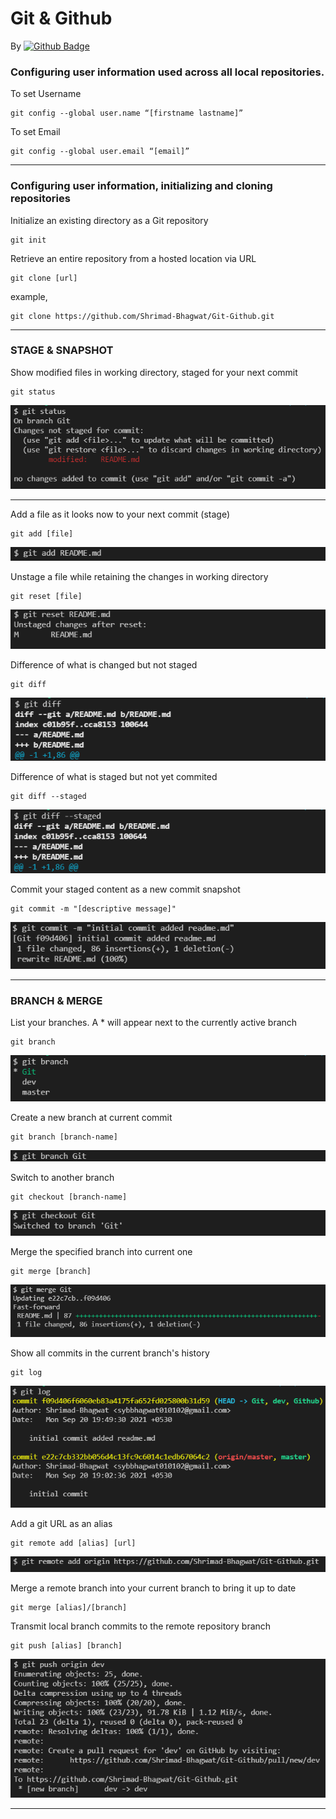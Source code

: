 # Git & Github 
By  [![Github Badge](https://img.shields.io/badge/Shrimad-Bhagwat-grey?style=flat&logo=github&logoColor=white&link=https://github.com/Shrimad-Bhagwat/)](https://www.github.com/Shrimad-Bhagwat/)


### Configuring user information used across all local repositories.
To set Username
```
git config --global user.name “[firstname lastname]”
```

To set Email
```
git config --global user.email “[email]”
```
---
### Configuring user information, initializing and cloning repositories
Initialize an existing directory as a Git repository
```
git init
```

Retrieve an entire repository from a hosted location via URL
```
git clone [url]
```
example,
```
git clone https://github.com/Shrimad-Bhagwat/Git-Github.git
```
---
### STAGE & SNAPSHOT
Show modified files in working directory, staged for your next commit
```
git status
```
![git status](src/img/status.png)

---

Add a file as it looks now to your next commit (stage)
```
git add [file]
```
![git add](src/img/add.png)

Unstage a file while retaining the changes in working directory
```
git reset [file]
```
![git reset](src/img/reset.png)

Difference of what is changed but not staged
```
git diff
```
![git diff](src/img/diff.png)

Difference of what is staged but not yet commited
```
git diff --staged
```
![git diff-staged](src/img/diff-staged.png)

Commit your staged content as a new commit snapshot
```
git commit -m "[descriptive message]"
```
![git commit](src/img/commit.png)

---

### BRANCH & MERGE
List your branches. 
A * will appear next to the currently active branch
```
git branch
```
![git branch](src/img/branch.png)

Create a new branch at current commit
```
git branch [branch-name]
```
![git branch Git](src/img/create-branch.png)

Switch to another branch
```
git checkout [branch-name]
```
![git checkout](src/img/checkout.png)

Merge the specified branch into current one
```
git merge [branch]
```
![git merge ](src/img/merge.png)

Show all commits in the current branch's history
```
git log
```
![git log](src/img/log.png)

Add a git URL as an alias
```
git remote add [alias] [url]
```
![remote add](src/img/remote-add-origin.png)

Merge a remote branch into your current branch to bring it up to date
```
git merge [alias]/[branch]
```
Transmit local branch commits to the remote repository branch
```
git push [alias] [branch]
```
![git push](src/img/push.png)

---
